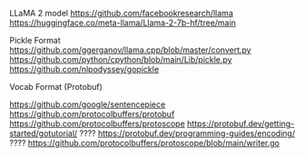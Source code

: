 LLaMA 2 model
https://github.com/facebookresearch/llama
https://huggingface.co/meta-llama/Llama-2-7b-hf/tree/main


Pickle Format
https://github.com/ggerganov/llama.cpp/blob/master/convert.py
https://github.com/python/cpython/blob/main/Lib/pickle.py
https://github.com/nlpodyssey/gopickle


Vocab Format (Protobuf)

https://github.com/google/sentencepiece
https://github.com/protocolbuffers/protobuf
https://github.com/protocolbuffers/protoscope
https://protobuf.dev/getting-started/gotutorial/ ????
https://protobuf.dev/programming-guides/encoding/ ????
https://github.com/protocolbuffers/protoscope/blob/main/writer.go